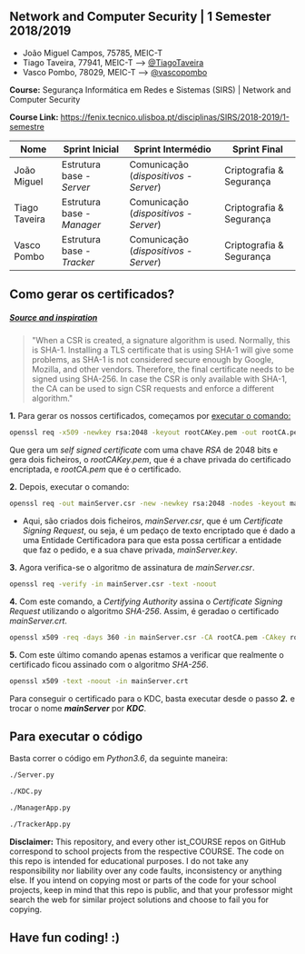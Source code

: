 ## Network and Computer Security | 1 Semester 2018/2019

* João Miguel Campos, 75785, MEIC-T
* Tiago Taveira, 77941, MEIC-T --> [@TiagoTaveira](https://github.com/TiagoTaveira)
* Vasco Pombo, 78029, MEIC-T --> [@vascopombo](https://github.com/vascopombo)

**Course:** Segurança Informática em Redes e Sistemas (SIRS) | Network and Computer Security

**Course Link:** https://fenix.tecnico.ulisboa.pt/disciplinas/SIRS/2018-2019/1-semestre

| Nome | Sprint Inicial | Sprint Intermédio | Sprint Final |
| -----| -------------- | --------------- | ----------- |
| João Miguel | Estrutura base - *Server* | Comunicação (*dispositivos - Server*) | Criptografia & Segurança |
| Tiago Taveira| Estrutura base - *Manager* | Comunicação (*dispositivos - Server*) | Criptografia & Segurança |
| Vasco Pombo | Estrutura base - *Tracker* | Comunicação (*dispositivos - Server*) | Criptografia & Segurança |



## Como gerar os certificados?
##### [Source and inspiration](https://www.itsfullofstars.de/2017/02/openssl-ca-to-sign-csr-with-sha256-sign-csr-issued-with-sha-1/)

>"When a CSR is created, a signature algorithm is used. Normally, this is SHA-1. Installing a TLS certificate that is using SHA-1 will give some problems, as SHA-1 is not considered secure enough by Google, Mozilla, and other vendors. Therefore, the final certificate needs to be signed using SHA-256. In case the CSR is only available with SHA-1, the CA can be used to sign CSR requests and enforce a different algorithm."




**1.** Para gerar os nossos certificados, começamos por [executar o comando:](https://stackoverflow.com/questions/10175812/how-to-create-a-self-signed-certificate-with-openssl#10176685)

```bash
openssl req -x509 -newkey rsa:2048 -keyout rootCAKey.pem -out rootCA.pem -days 365
```

Que gera um _self signed certificate_ com uma chave _RSA_ de 2048 bits e gera dois ficheiros, o _rootCAKey.pem_, que é a chave privada do certificado encriptada, e _rootCA.pem_ que é o certificado.

**2.** Depois, executar o comando:

 ```bash
 openssl req -out mainServer.csr -new -newkey rsa:2048 -nodes -keyout mainServer.key
 ```
* Aqui, são criados dois ficheiros, _mainServer.csr_, que é um _Certificate Signing Request_, ou seja, é um pedaço de texto encriptado que é dado a uma Entidade Certificadora para que esta possa certificar a entidade que faz o pedido, e a sua chave privada, _mainServer.key_.

**3.** Agora verifica-se o algoritmo de assinatura de _mainServer.csr_.

```bash
openssl req -verify -in mainServer.csr -text -noout
```

**4.** Com este comando, a _Certifying Authority_ assina o _Certificate Signing Request_ utilizando o algoritmo _SHA-256_. Assim, é geradao o certificado _mainServer.crt_.

```bash
openssl x509 -req -days 360 -in mainServer.csr -CA rootCA.pem -CAkey rootCAKey.pem -CAcreateserial -out mainServer.crt -sha256
```


**5.** Com este último comando apenas estamos a verificar que realmente o certificado ficou assinado com o algoritmo _SHA-256_.

```bash
openssl x509 -text -noout -in mainServer.crt
```



Para conseguir o certificado para o KDC, basta executar desde o passo _**2.**_ e trocar o nome _**mainServer**_ por _**KDC**_.

## Para executar o código

Basta correr o código em _Python3.6_, da seguinte maneira:

```bash
./Server.py
```
```bash
./KDC.py
```
```bash
./ManagerApp.py
```
```bash
./TrackerApp.py
```



**Disclaimer:**
This repository, and every other ist_COURSE repos on GitHub correspond to school projects from the respective COURSE. The code on this repo is intended for educational purposes. I do not take any responsibility nor liability over any code faults, inconsistency or anything else. If you intend on copying most or parts of the code for your school projects, keep in mind that this repo is public, and that your professor might search the web for similar project solutions and choose to fail you for copying.


## Have fun coding! :)
